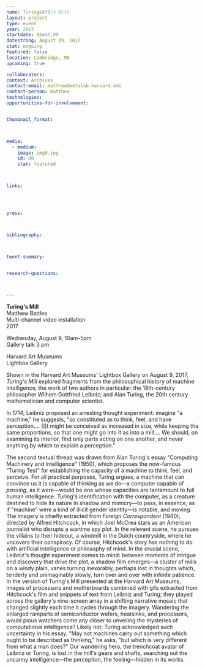 ```yaml
---
name: Turing&#39;s Mill
layout: project
type: event
year: 2017
startdate: 8&#46;09
datestring: August 09, 2017
stat: ongoing
featured: false
location: Cambridge, MA
upcoming: true

collaborators:
context: Archives
contact-email: matthew@metalab.harvard.edu
contact-person: matthew
technologies: 
opportunities-for-involvement:


thumbnail_format:



media:
  - medium:
    image: img0.jpg
    id: 00
    stat: featured



links:




press:



bibliography:



tweet-summary:


research-questions:



---
```

**Turing's Mill**
<br />Matthew Battles
<br />Multi-channel video installation
<br />2017

Wednesday, August 9, 10am-5pm
<br />Gallery talk 3 pm

Harvard Art Museums
<br />Lightbox Gallery

Shown in the Harvard Art Museums' Lightbox Gallery on August 9, 2017, <em>Turing's Mill</em> explored fragments from the philosophical history of machine intelligence, the work of two authors in particular: the 18th-century philosopher Wilhem Gottfried Leibniz; and Alan Turing, the 20th century mathematician and computer scientist. 

In 1714, Leibniz proposed an arresting thought experiment: imagine "a machine," he suggests, "so constituted as to think, feel, and have perception…. [I]t might be conceived as increased in size, while keeping the same proportions, so that one might go into it as into a mill…. We should, on examining its interior, find only parts acting on one another, and never anything by which to explain a perception." 

The second textual thread was drawn from Alan Turing's essay "Computing Machinery and Intelligence" (1950), which proposes the now-famous "Turing Test" for establishing the capacity of a machine to think, feel, and perceive. For all practical purposes, Turing argues, a machine that can convince us it is capable of thinking as we do—a computer capable of <em>passing</em>, as it were—would be one whose capacities are tantamount to full human intelligence. Turing's identification with the computer, as a creature destined to hide its nature in shadow and mimicry—to pass, in essence, as if "machine" were a kind of illicit gender identity—is notable, and moving. 
The imagery is chiefly extracted from <em>Foreign Correspondent</em> (1940), directed by Alfred Hitchcock, in which Joel McCrea stars as an American journalist who disrupts a wartime spy plot. In the relevant scene, he pursues the villains to their hideout, a windmill in the Dutch countryside, where he uncovers their conspiracy. Of course, Hitchcock's story has nothing to do with artificial intelligence or philosophy of mind. In the crucial scene, Leibniz's thought experiment comes to mind: between moments of intrigue and discovery that drive the plot, a shadow film emerges—a cluster of mills on a windy plain, vanes turning inexorably, perhaps lost in thoughts which, tenderly and unimaginably slowly, turn over and over with infinite patience. 
In the version of Turing's Mill presented at the Harvard Art Museums, images of processors and motherboards combined with gifs extracted from Hitchcock's film and snippets of text from Leibniz and Turing; they played across the gallery's nine-screen array in a shifting narrative mosaic that changed slightly each time it cycles through the imagery.
Wandering the enlarged ramparts of semiconductor wafers, heatsinks, and processors, would pious watchers come any closer to unveiling the mysteries of computational intelligence? Likely not; Turing acknowledged such uncertainty in his essay. "May not machines carry out something which ought to be described as thinking," he asks, "but which is very different from what a man does?" Our wandering hero, the trenchcoat avatar of Leibniz or Turing, is lost in the mill's gears and shafts, searching out the uncanny intelligence—the perception, the feeling—hidden in its works.
